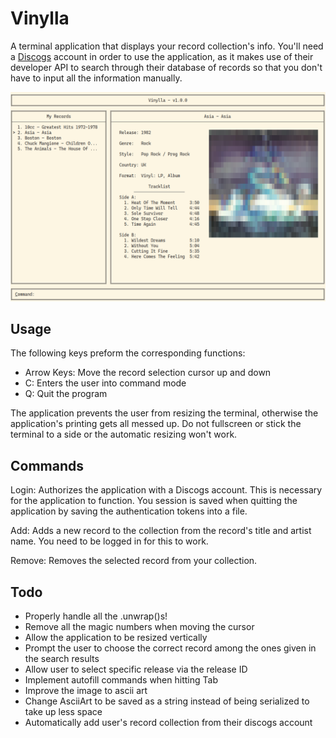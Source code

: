 # Vinylla

A terminal application that displays your record collection's info. You'll need a [Discogs](https://www.discogs.com/) account in order to use the application, as it makes use of their developer API to search through their database of records so that you don't have to input all the information manually.

![Sample_Image](./Sample_Image.png)



## Usage

The following keys preform the corresponding functions:

* Arrow Keys: Move the record selection cursor up and down
* C: Enters the user into command mode
* Q: Quit the program

The application prevents the user from resizing the terminal, otherwise the application's printing gets all messed up. Do not fullscreen or stick the terminal to a side or the automatic resizing won't work.



## Commands

Login: Authorizes the application with a Discogs account. This is necessary for the application to function. You session is saved when quitting the application by saving the authentication tokens into a file.

Add: Adds a new record to the collection from the record's title and artist name. You need to be logged in for this to work.

Remove: Removes the selected record from your collection.




## Todo

* Properly handle all the .unwrap()s!
* Remove all the magic numbers when moving the cursor
* Allow the application to be resized vertically
* Prompt the user to choose the correct record among the ones given in the search results
* Allow user to select specific release via the release ID
* Implement autofill commands when hitting Tab
* Improve the image to ascii art
* Change AsciiArt to be saved as a string instead of being serialized to take up less space
* Automatically add user's record collection from their discogs account

